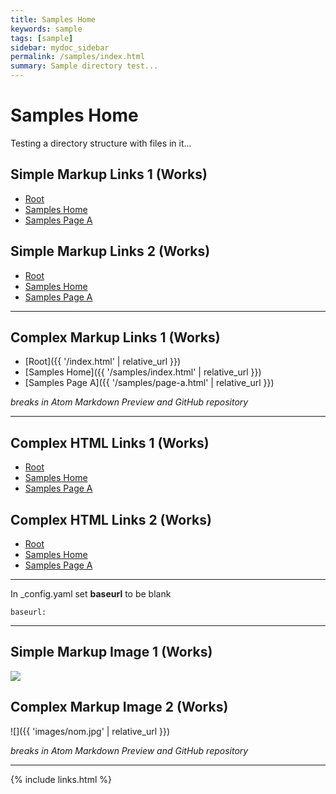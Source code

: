 ```yaml
---
title: Samples Home
keywords: sample
tags: [sample]
sidebar: mydoc_sidebar
permalink: /samples/index.html
summary: Sample directory test...
---
```


# Samples Home

Testing a directory structure with files in it...


## Simple Markup Links 1 (Works)

* [Root](../index.html)
* [Samples Home](index.html)
* [Samples Page A](page-a.html)


## Simple Markup Links 2 (Works)
* [Root](../index.html)
* [Samples Home](./index.html)
* [Samples Page A](./page-a.html)

---

## Complex Markup Links 1 (Works)

* [Root]({{ '/index.html' | relative_url }})
* [Samples Home]({{ '/samples/index.html' | relative_url }})
* [Samples Page A]({{ '/samples/page-a.html' | relative_url }})

_breaks in Atom Markdown Preview and GitHub repository_

---

## Complex HTML Links 1 (Works)

* <a href="{{ 'index.html' | relative_url }}">Root</a>
* <a href="{{ 'samples/index.html' | relative_url }}">Samples Home</a>
* <a href="{{ 'samples/page-a.html' | relative_url }}">Samples Page A</a>

## Complex HTML Links 2 (Works)

* <a href="{{ '/index.html' | relative_url }}">Root</a>
* <a href="{{ '/samples/index.html' | relative_url }}">Samples Home</a>
* <a href="{{ '/samples/page-a.html' | relative_url }}">Samples Page A</a>

---


In _config.yaml set **baseurl** to be blank

```baseurl:```


---

## Simple Markup Image 1 (Works)

![](../images/nom.jpg)


## Complex Markup Image 2 (Works)

![]({{ 'images/nom.jpg' | relative_url }})

_breaks in Atom Markdown Preview and GitHub repository_




---

{% include links.html %}

